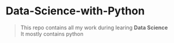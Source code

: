 # Data-Science-with-Python
> This repo contains all my work during learing <b>Data Science</b><br>
> It mostly contains python